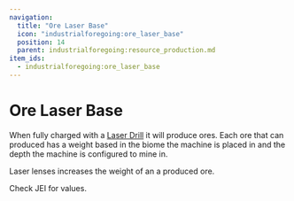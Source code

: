 ```yaml
---
navigation:
  title: "Ore Laser Base"
  icon: "industrialforegoing:ore_laser_base"
  position: 14
  parent: industrialforegoing:resource_production.md
item_ids:
  - industrialforegoing:ore_laser_base
---
```


# Ore Laser Base

When fully charged with a [Laser Drill](./laser_drill.md) it will produce ores. Each ore that can produced has a weight based in the biome the machine is placed in and the depth the machine is configured to mine in. 

Laser lenses increases the weight of an a produced ore. 

Check JEI for values.



<Recipe id="industrialforegoing:ore_laser_base" />

